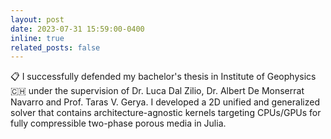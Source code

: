 ```yaml
---
layout: post
date: 2023-07-31 15:59:00-0400
inline: true
related_posts: false
---
```


📋 I successfully defended my bachelor's thesis in Institute of Geophysics 🇨🇭 under the supervision of Dr. Luca Dal Zilio, Dr. Albert De Monserrat Navarro and Prof. Taras V. Gerya. I developed a 2D unified and generalized solver that contains architecture-agnostic kernels targeting CPUs/GPUs for fully compressible two-phase porous media in Julia.
